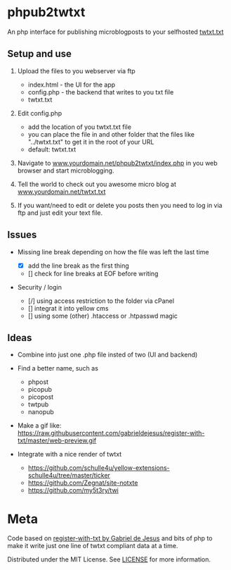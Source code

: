 # phpub2twtxt

An php interface for publishing microblogposts to your selfhosted [twtxt.txt](https://github.com/buckket/twtxt)

## Setup and use

1. Upload the files to you webserver via ftp
	- index.html - the UI for the app
	- config.php - the backend that writes to you txt file
	- twtxt.txt

2. Edit config.php
	- add the location of you twtxt.txt file
	- you can place the file in and other folder that the files like "../twtxt.txt" to get it in the root of your URL
	- default: twtxt.txt
	
3. Navigate to www.yourdomain.net/phpub2twtxt/index.php in you web browser and start microblogging.

4. Tell the world to check out you awesome micro blog at www.yourdomain.net/twtxt.txt

5. If you want/need to edit or delete you posts then you need to log in via ftp and just edit your text file.

## Issues

* Missing line break depending on how the file was left the last time
	- [x] add the line break as the first thing
	- [] check for line breaks at EOF before writing

* Security / login
	- [/] using access restriction to the folder via cPanel
	- [] integrat it into yellow cms
	- [] using some (other) .htaccess or .htpasswd magic

## Ideas

* Combine into just one .php file insted of two (UI and backend)

* Find a better name, such as
	- phpost
	- picopub
	- picopost
	- twtpub	
	- nanopub

* Make a gif like: https://raw.githubusercontent.com/gabrieldejesus/register-with-txt/master/web-preview.gif
	
* Integrate with a nice render of twtxt
	- https://github.com/schulle4u/yellow-extensions-schulle4u/tree/master/ticker
	- https://github.com/Zegnat/site-notxte
	- https://github.com/my5t3ry/twi

# Meta
Code based on [register-with-txt by Gabriel de Jesus](https://github.com/gabrieldejesus/register-with-txt)
and bits of php to make it write just one line of twtxt compliant data at a time.

Distributed under the MIT License. See [LICENSE](LICENSE) for more information.
